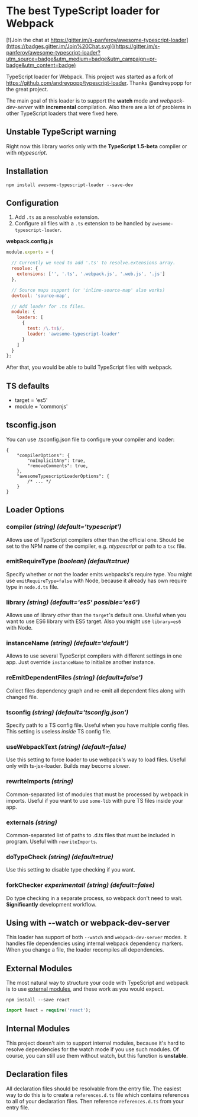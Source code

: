 # The best TypeScript loader for Webpack

[![Join the chat at https://gitter.im/s-panferov/awesome-typescript-loader](https://badges.gitter.im/Join%20Chat.svg)](https://gitter.im/s-panferov/awesome-typescript-loader?utm_source=badge&utm_medium=badge&utm_campaign=pr-badge&utm_content=badge)

TypeScript loader for Webpack. This project was started as a fork of https://github.com/andreypopp/typescript-loader.
Thanks @andreypopp for the great project.

The main goal of this loader is to support the **watch** mode and *webpack-dev-server* with **incremental** compilation.
Also there are a lot of problems in other TypeScript loaders that were fixed here.

## Unstable TypeScript warning

Right now this library works only with the **TypeScript 1.5-beta** compiler or with *ntypescript*.

## Installation

```
npm install awesome-typescript-loader --save-dev
```

## Configuration

1. Add `.ts` as a resolvable extension.
2. Configure all files with a `.ts` extension to be handled by `awesome-typescript-loader`.

**webpack.config.js**

```javascript
module.exports = {

  // Currently we need to add '.ts' to resolve.extensions array.
  resolve: {
    extensions: ['', '.ts', '.webpack.js', '.web.js', '.js']
  },

  // Source maps support (or 'inline-source-map' also works)
  devtool: 'source-map',

  // Add loader for .ts files.
  module: {
    loaders: [
      {
        test: /\.ts$/,
        loader: 'awesome-typescript-loader'
      }
    ]
  }
};
```

After that, you would be able to build TypeScript files with webpack.

## TS defaults

* target = 'es5'
* module = 'commonjs'

## tsconfig.json

You can use .tsconfig.json file to configure your compiler and loader:

```
{
    "compilerOptions": {
        "noImplicitAny": true,
        "removeComments": true,
    },
    "awesomeTypescriptLoaderOptions": {
        /* ... */
    }
}
```

## Loader Options

### compiler *(string) (default='typescript')*

Allows use of TypeScript compilers other than the official one. Should be
set to the NPM name of the compiler, e.g. *ntypescript* or path to a `tsc` file.

### emitRequireType *(boolean) (default=true)*

Specify whether or not the loader emits webpacks's require type. You might use `emitRequireType=false` with Node, because it already has own require type in `node.d.ts` file.

### library *(string) (default='es5' possible='es6')*

Allows use of library other than the `target`'s default one. Useful when you want to use ES6 library with ES5 target. Also you might use `library=es6` with Node.

### instanceName *(string) (default='default')*

Allows to use several TypeScript compilers with different settings in one app. Just override `instanceName` to initialize another instance.

### reEmitDependentFiles *(string) (default=false')*

Collect files dependency graph and re-emit all dependent files along with changed file.

### tsconfig *(string) (default='tsconfig.json')*

Specify path to a TS config file. Useful when you have multiple config files. This setting is useless *inside* TS config file.

### useWebpackText *(string) (default=false)*

Use this setting to force loader to use webpack's way to load files. Useful only with ts-jsx-loader. Builds may become slower.

### rewriteImports *(string)*

Common-separated list of modules that must be processed by webpack in imports. Useful if you want to use `some-lib`
with pure TS files inside your app.

### externals *(string)*

Common-separated list of paths to .d.ts files that must be included in program. Useful with `rewriteImports`.

### doTypeCheck *(string) (default=true)*

Use this setting to disable type checking if you want.

### forkChecker *experimental!* *(string) (default=false)*

Do type checking in a separate process, so webpack don't need to wait. **Significantly** development workflow.

## Using with --watch or webpack-dev-server

This loader has support of both `--watch` and `webpack-dev-server` modes. It handles file dependencies
using internal webpack dependency markers. When you change a file, the loader recompiles all dependencies.

## External Modules

The most natural way to structure your code with TypeScript and webpack is to use [external modules](https://github.com/Microsoft/TypeScript/wiki/Modules#going-external), and these work as you would expect.

```
npm install --save react
```

```typescript
import React = require('react');
```

## Internal Modules

This project doesn't aim to support internal modules, because it's hard to resolve dependencies for the watch
mode if you use such modules. Of course, you can still use them without watch, but this function is **unstable**.

## Declaration files

All declaration files should be resolvable from the entry file.
The easiest way to do this is to create a `references.d.ts` file which contains
references to all of your declaration files. Then reference
`references.d.ts` from your entry file.
